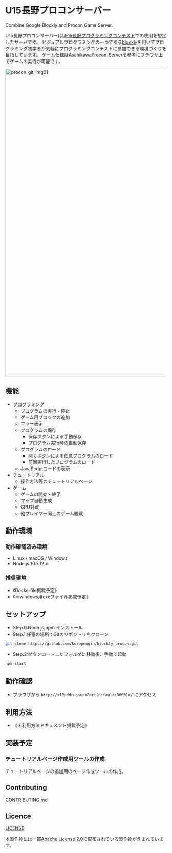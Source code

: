 # U15長野プロコンサーバー
Combine Google Blockly and Procon Game Server.

U15長野プロコンサーバーは[U-15長野プログラミングコンテスト](https://www.nagano-cci.or.jp/u15procon/)での使用を想定したサーバです。
ビジュアルプログラミングの一つである[blockly](https://github.com/google/blockly)を用いてプログラミング初学者が気軽にプログラミングコンテストに参加できる環境づくりを目指しています。
ゲーム仕様は[AsahikawaProcon-Server](https://github.com/hal1437/AsahikawaProcon-Server)を参考にブラウザ上でゲームの実行が可能です。

<img width="960" alt="procon_git_img01" src="https://user-images.githubusercontent.com/51484579/73644558-f6659280-46b8-11ea-956d-44511b02e9e1.png">

## 機能
- プログラミング
	- プログラムの実行・停止
	- ゲーム用ブロックの追加
	- エラー表示
	- プログラムの保存
		- 保存ボタンによる手動保存
		- プログラム実行時の自動保存
	- プログラムのロード
		- 開くボタンによる任意プログラムのロード
		- 前回実行したプログラムのロード
	- JavaScriptコードの表示
- チュートリアル
	- 操作方法等のチュートリアルページ
- ゲーム
    - ゲームの開始・終了
    - マップ自動生成
    - CPU対戦
    - 他プレイヤー同士のゲーム観戦

## 動作環境
### 動作確認済み環境
- Linux / macOS / Windows
- Node.js 10.x,12.x

### 推奨環境
- 《Dockerfile掲載予定》
- 《＊windows用exeファイル掲載予定》

## セットアップ
- Step.0:Node.js,npm インストール
- Step.1:任意の場所でGitのリポジトリをクローン
```bash
git clone https://github.com/kuropengin/blockly-procon.git 
```
- Step.2:ダウンロードしたフォルダに移動後、手動で起動
```bash
npm start
```


## 動作確認
- ブラウザから `http://<IPaddress>:<Port(default:3000)>/` にアクセス

## 利用方法
- 《＊利用方法ドキュメント掲載予定》

## 実装予定

### チュートリアルページ作成用ツールの作成
チュートリアルページの追加用のページ作成ツールの作成。


## Contributing
[CONTRIBUTING.md](.github/CONTRIBUTING.md)

## Licence
[LICENSE](.github/LICENSE)

本製作物には一部[Apache License 2.0](.github/ApacheLicense)で配布されている製作物が含まれています。
